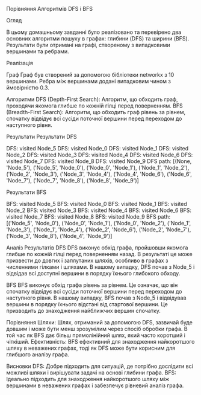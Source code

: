 Порівняння Алгоритмів DFS і BFS

Огляд

В цьому домашньому завданні було реалізовано та перевірено два основних алгоритми пошуку в графах: глибини (DFS) та ширини (BFS). Результати були отримані на графі, створеному з випадковими вершинами та ребрами.

Реалізація

Граф
Граф був створений за допомогою бібліотеки networkx з 10 вершинами. Ребра між вершинами додані випадковим чином з ймовірністю 0.3.

Алгоритми
DFS (Depth-First Search): Алгоритм, що обходить граф, проходячи якомога глибше по кожній гілці перед поверненням.
BFS (Breadth-First Search): Алгоритм, що обходить граф рівень за рівнем, спочатку відвідує всі сусіди поточної вершини перед переходом до наступного рівня.

Результати
Результати DFS

DFS: visited Node_5
DFS: visited Node_0
DFS: visited Node_1
DFS: visited Node_2
DFS: visited Node_3
DFS: visited Node_4
DFS: visited Node_6
DFS: visited Node_7
DFS: visited Node_8
DFS: visited Node_9
DFS path: [(None, 'Node_5'), ('Node_5', 'Node_0'), ('Node_0', 'Node_1'), ('Node_1', 'Node_2'), ('Node_2', 'Node_3'), ('Node_3', 'Node_4'), ('Node_4', 'Node_6'), ('Node_6', 'Node_7'), ('Node_7', 'Node_8'), ('Node_8', 'Node_9')]

Результати BFS

BFS: visited Node_5
BFS: visited Node_0
BFS: visited Node_1
BFS: visited Node_2
BFS: visited Node_3
BFS: visited Node_4
BFS: visited Node_6
BFS: visited Node_7
BFS: visited Node_8
BFS: visited Node_9
BFS path: [('Node_5', 'Node_0'), ('Node_0', 'Node_1'), ('Node_0', 'Node_2'), ('Node_1', 'Node_3'), ('Node_1', 'Node_4'), ('Node_2', 'Node_6'), ('Node_2', 'Node_7'), ('Node_3', 'Node_8'), ('Node_4', 'Node_9')]

Аналіз Результатів
DFS
DFS виконує обхід графа, пройшовши якомога глибше по кожній гілці перед поверненням назад. В результаті це може призвести до довгих і заплутаних шляхів, особливо в графах з численними гілками і шляхами. В нашому випадку, DFS почав з Node_5 і відвідав всі доступні вершини в порядку їхнього глибокого обходу.

BFS
BFS виконує обхід графа рівень за рівнем. Це означає, що він спочатку відвідує всі сусіди поточної вершини перед переходом до наступного рівня. В нашому випадку, BFS почав з Node_5 і відвідував вершини в порядку їхнього відстані від стартової вершини. Це призводить до знаходження найближчих вершин спочатку.

Порівняння
Шляхи: Шлях, отриманий за допомогою DFS, зазвичай буде довшим і може бути менш зрозумілим через спосіб обробки графа. В той час як BFS дає більш прямолінійний шлях, який часто коротший і чіткіший.
Ефективність: BFS ефективний для знаходження найкоротшого шляху в неважених графах, тоді як DFS може бути корисним для глибшого аналізу графа.

Висновки
DFS: Добре підходить для ситуацій, де потрібно дослідити всі можливі шляхи і вирішувати задачі на основі глибини графа.
BFS: Ідеально підходить для знаходження найкоротшого шляху між вершинами в неважених графах і забезпечує рівневий аналіз графа.
